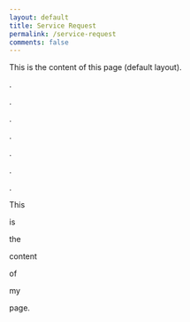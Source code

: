 ```yaml
---
layout: default
title: Service Request
permalink: /service-request
comments: false
---
```

This is the content of this page (default layout).

.

.

.

.

.

.

.

This

is

the

content

of

my

page.
